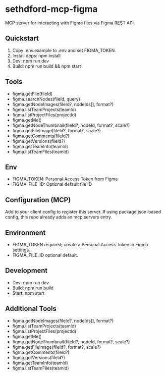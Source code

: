 # sethdford-mcp-figma

MCP server for interacting with Figma files via Figma REST API.

## Quickstart
1. Copy .env.example to .env and set FIGMA_TOKEN.
2. Install deps: npm install
3. Dev: npm run dev
4. Build: npm run build && npm start

## Tools
- figma.getFile(fileId)
- figma.searchNodes(fileId, query)
- figma.getNodeImages(fileId?, nodeIds[], format?)
- figma.listTeamProjects(teamId)
- figma.listProjectFiles(projectId)
- figma.getMe()
- figma.getNodeThumbnail(fileId?, nodeId, format?, scale?)
- figma.getFileImage(fileId?, format?, scale?)
- figma.getComments(fileId?)
- figma.getVersions(fileId?)
- figma.getTeamInfo(teamId)
- figma.listTeamFiles(teamId)

## Env
- FIGMA_TOKEN: Personal Access Token from Figma
- FIGMA_FILE_ID: Optional default file ID

## Configuration (MCP)
Add to your client config to register this server. If using package.json-based config, this repo already adds an mcp.servers entry.



## Environment
- FIGMA_TOKEN required; create a Personal Access Token in Figma settings.
- FIGMA_FILE_ID optional default.

## Development
- Dev: npm run dev
- Build: npm run build
- Start: npm start

## Additional Tools
- figma.getNodeImages(fileId?, nodeIds[], format?)
- figma.listTeamProjects(teamId)
- figma.listProjectFiles(projectId)
- figma.getMe()
- figma.getNodeThumbnail(fileId?, nodeId, format?, scale?)
- figma.getFileImage(fileId?, format?, scale?)
- figma.getComments(fileId?)
- figma.getVersions(fileId?)
- figma.getTeamInfo(teamId)
- figma.listTeamFiles(teamId)
